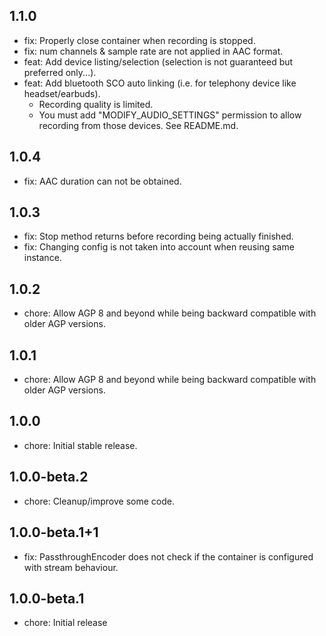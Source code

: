 ## 1.1.0
* fix: Properly close container when recording is stopped.
* fix: num channels & sample rate are not applied in AAC format.
* feat: Add device listing/selection (selection is not guaranteed but preferred only...).
* feat: Add bluetooth SCO auto linking (i.e. for telephony device like headset/earbuds).
  * Recording quality is limited.
  * You must add "MODIFY_AUDIO_SETTINGS" permission to allow recording from those devices. See README.md.

## 1.0.4
* fix: AAC duration can not be obtained.

## 1.0.3
* fix: Stop method returns before recording being actually finished.
* fix: Changing config is not taken into account when reusing same instance.

## 1.0.2
* chore: Allow AGP 8 and beyond while being backward compatible with older AGP versions.

## 1.0.1
* chore: Allow AGP 8 and beyond while being backward compatible with older AGP versions.

## 1.0.0
* chore: Initial stable release.

## 1.0.0-beta.2
* chore: Cleanup/improve some code.

## 1.0.0-beta.1+1
* fix: PassthroughEncoder does not check if the container is configured with stream behaviour.

## 1.0.0-beta.1
* chore: Initial release